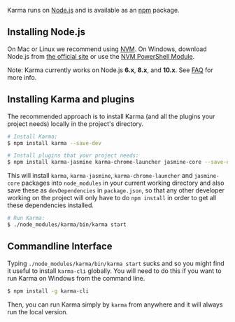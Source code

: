 Karma runs on [Node.js] and is available as an [npm] package.

## Installing Node.js

On Mac or Linux we recommend using [NVM](https://github.com/creationix/nvm). On Windows, download Node.js
from [the official site](https://nodejs.org/) or use the [NVM PowerShell Module](https://www.powershellgallery.com/packages/nvm).

Note: Karma currently works on Node.js **6.x**, **8.x**, and **10.x**. See [FAQ] for more info.

## Installing Karma and plugins

The recommended approach is to install Karma (and all the plugins your project needs) locally in
the project's directory.

```bash
# Install Karma:
$ npm install karma --save-dev

# Install plugins that your project needs:
$ npm install karma-jasmine karma-chrome-launcher jasmine-core --save-dev

```

This will install `karma`, `karma-jasmine`, `karma-chrome-launcher` and `jasmine-core` packages into `node_modules` in your current
working directory and also save these as `devDependencies` in `package.json`, so that any
other developer working on the project will only have to do `npm install` in order to get all these
dependencies installed.

```bash
# Run Karma:
$ ./node_modules/karma/bin/karma start
```

## Commandline Interface
Typing `./node_modules/karma/bin/karma start` sucks and so you might find it useful to install `karma-cli` globally. You will need to do this if you want to run Karma on Windows from the command line.

```bash
$ npm install -g karma-cli
```

Then, you can run Karma simply by `karma` from anywhere and it will always run the local version.


[Node.js]: https://nodejs.org/
[npm]: https://www.npmjs.com/package/karma
[NVM]: https://github.com/creationix/nvm
[FAQ]: ./faq.html
